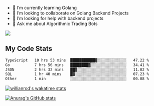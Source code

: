 
- 🌱 I’m currently learning Golang
- 👯 I’m looking to collaborate on Golang Backend Projects
- 🤔 I’m looking for help with backend projects
- 💬 Ask me about Algorithmic Trading Bots

![](https://github-profile-trophy.vercel.app/?username=kevinbarrero)

## My Code Stats

<!--START_SECTION:waka-->

```txt
TypeScript   10 hrs 53 mins  ███████████▓░░░░░░░░░░░░░   47.22 %
Go           7 hrs 56 mins   ████████▓░░░░░░░░░░░░░░░░   34.41 %
JSON         2 hrs 32 mins   ██▓░░░░░░░░░░░░░░░░░░░░░░   11.02 %
SQL          1 hr 40 mins    █▓░░░░░░░░░░░░░░░░░░░░░░░   07.23 %
Other        1 min           ░░░░░░░░░░░░░░░░░░░░░░░░░   00.08 %
```

<!--END_SECTION:waka-->

[![willianrod's wakatime stats](https://github-readme-stats.vercel.app/api/wakatime?username=holdandup&layout=compact&theme=react&custom_title=Wakatime%20All%20Time%20Stats&langs_count=8)](https://github.com/anuraghazra/github-readme-stats)

[![Anurag's GitHub stats](https://github-readme-stats.vercel.app/api?username=Kevinbarrero)](https://github.com/anuraghazra/github-readme-stats)




